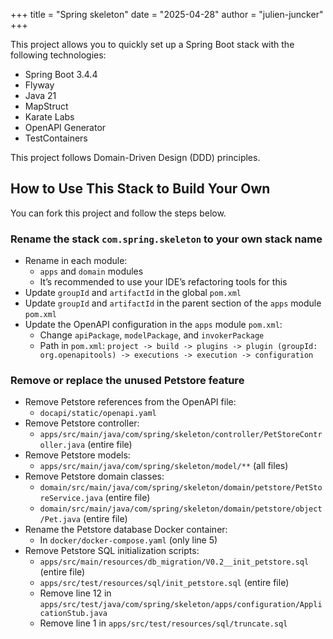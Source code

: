 +++
title = "Spring skeleton"
date = "2025-04-28"
author = "julien-juncker"
+++

This project allows you to quickly set up a Spring Boot stack with the following technologies:
- Spring Boot 3.4.4
- Flyway
- Java 21
- MapStruct
- Karate Labs
- OpenAPI Generator
- TestContainers

This project follows Domain-Driven Design (DDD) principles.

## How to Use This Stack to Build Your Own

You can fork this project and follow the steps below.

### Rename the stack `com.spring.skeleton` to your own stack name

- Rename in each module:
  - `apps` and `domain` modules
  - It’s recommended to use your IDE’s refactoring tools for this
- Update `groupId` and `artifactId` in the global `pom.xml`
- Update `groupId` and `artifactId` in the parent section of the `apps` module `pom.xml`
- Update the OpenAPI configuration in the `apps` module `pom.xml`:
  - Change `apiPackage`, `modelPackage`, and `invokerPackage`
  - Path in `pom.xml`: `project -> build -> plugins -> plugin (groupId: org.openapitools) -> executions -> execution -> configuration`

### Remove or replace the unused Petstore feature

- Remove Petstore references from the OpenAPI file:
  - `docapi/static/openapi.yaml`
- Remove Petstore controller:
  - `apps/src/main/java/com/spring/skeleton/controller/PetStoreController.java` (entire file)
- Remove Petstore models:
  - `apps/src/main/java/com/spring/skeleton/model/**` (all files)
- Remove Petstore domain classes:
  - `domain/src/main/java/com/spring/skeleton/domain/petstore/PetStoreService.java` (entire file)
  - `domain/src/main/java/com/spring/skeleton/domain/petstore/object/Pet.java` (entire file)
- Rename the Petstore database Docker container:
  - In `docker/docker-compose.yaml` (only line 5)
- Remove Petstore SQL initialization scripts:
  - `apps/src/main/resources/db_migration/V0.2__init_petstore.sql` (entire file)
  - `apps/src/test/resources/sql/init_petstore.sql` (entire file)
  - Remove line 12 in `apps/src/test/java/com/spring/skeleton/apps/configuration/ApplicationStub.java`
  - Remove line 1 in `apps/src/test/resources/sql/truncate.sql`
